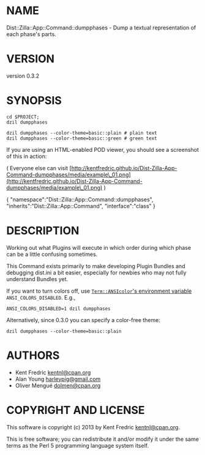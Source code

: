 # NAME

Dist::Zilla::App::Command::dumpphases - Dump a textual representation of each phase's parts.

# VERSION

version 0.3.2

# SYNOPSIS

    cd $PROJECT;
    dzil dumpphases

    dzil dumpphases --color-theme=basic::plain # plain text
    dzil dumpphases --color-theme=basic::green # green text

If you are using an HTML-enabled POD viewer, you should see a screenshot of this in action:

( Everyone else can visit [http://kentfredric.github.io/Dist-Zilla-App-Command-dumpphases/media/example\_01.png](http://kentfredric.github.io/Dist-Zilla-App-Command-dumpphases/media/example\_01.png) )

{
    "namespace":"Dist::Zilla::App::Command::dumpphases",
    "inherits":"Dist::Zilla::App::Command",
    "interface":"class"
}



# DESCRIPTION

Working out what Plugins will execute in which order during which phase can be a
little confusing sometimes.

This Command exists primarily to make developing Plugin Bundles and debugging
dist.ini a bit easier, especially for newbies who may not fully understand
Bundles yet.

If you want to turn colors off, use [`Term::ANSIcolor`'s environment variable](http://search.cpan.org/perldoc?Term::ANSIColor)
`ANSI_COLORS_DISABLED`. E.g.,

`ANSI_COLORS_DISABLED=1 dzil dumpphases`

Alternatively, since 0.3.0 you can specify a color-free theme:

    dzil dumpphases --color-theme=basic::plain

# AUTHORS

- Kent Fredric <kentnl@cpan.org>
- Alan Young <harleypig@gmail.com>
- Oliver Mengué <dolmen@cpan.org>

# COPYRIGHT AND LICENSE

This software is copyright (c) 2013 by Kent Fredric <kentnl@cpan.org>.

This is free software; you can redistribute it and/or modify it under
the same terms as the Perl 5 programming language system itself.
